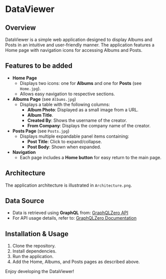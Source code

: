# DataViewer

## Overview
DataViewer is a simple web application designed to display Albums and Posts in an intuitive and user-friendly manner. The application features a Home page with navigation icons for accessing Albums and Posts.

## Features to be added
- **Home Page**
  - Displays two icons: one for **Albums** and one for **Posts** (see `Home.jpg`).
  - Allows easy navigation to respective sections.
- **Albums Page** (see `Albums.jpg`)
  - Displays a table with the following columns:
    - **Album Photo**: Displayed as a small image from a URL.
    - **Album Title**.
    - **Created By**: Shows the username of the creator.
    - **From Company**: Displays the company name of the creator.
- **Posts Page** (see `Posts.jpg`)
  - Displays multiple expandable panel items containing:
    - **Post Title**: Click to expand/collapse.
    - **Post Body**: Shown when expanded.
- **Navigation**
  - Each page includes a **Home button** for easy return to the main page.

## Architecture
The application architecture is illustrated in `Architecture.png`.

## Data Source
- Data is retrieved using **GraphQL** from: [GraphQLZero API](https://graphqlzero.almansi.me/api)
- For API usage details, refer to: [GraphQLZero Documentation](https://graphqlzero.almansi.me/)

## Installation & Usage
1. Clone the repository.
2. Install dependencies.
3. Run the application.
5. Add the Home, Albums, and Posts pages as described above.

Enjoy developing the DataViewer!

